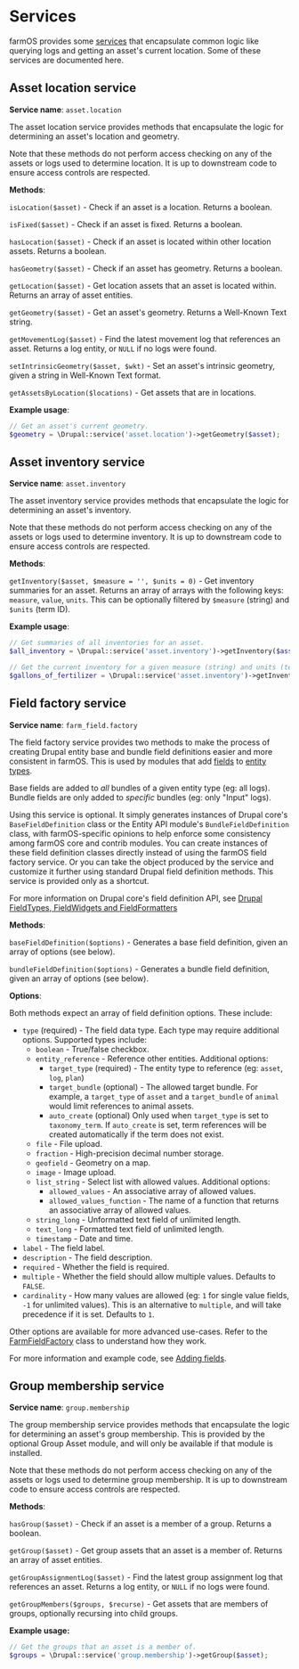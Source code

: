 # Services

farmOS provides some [services](https://symfony.com/doc/current/service_container.html)
that encapsulate common logic like querying logs and getting an asset's current
location. Some of these services are documented here.

## Asset location service

**Service name**: `asset.location`

The asset location service provides methods that encapsulate the logic for
determining an asset's location and geometry.

Note that these methods do not perform access checking on any of the assets or
logs used to determine location. It is up to downstream code to ensure access
controls are respected.

**Methods**:

`isLocation($asset)` - Check if an asset is a location. Returns a boolean.

`isFixed($asset)` - Check if an asset is fixed. Returns a boolean.

`hasLocation($asset)` - Check if an asset is located within other location
assets. Returns a boolean.

`hasGeometry($asset)` - Check if an asset has geometry. Returns a boolean.

`getLocation($asset)` - Get location assets that an asset is located within.
Returns an array of asset entities.

`getGeometry($asset)` - Get an asset's geometry. Returns a Well-Known Text
string.

`getMovementLog($asset)` - Find the latest movement log that references an
asset. Returns a log entity, or `NULL` if no logs were found.

`setIntrinsicGeometry($asset, $wkt)` - Set an asset's intrinsic geometry, given
a string in Well-Known Text format.

`getAssetsByLocation($locations)` - Get assets that are in locations.

**Example usage**:

```php
// Get an asset's current geometry.
$geometry = \Drupal::service('asset.location')->getGeometry($asset);
```

## Asset inventory service

**Service name**: `asset.inventory`

The asset inventory service provides methods that encapsulate the logic for
determining an asset's inventory.

Note that these methods do not perform access checking on any of the assets or
logs used to determine inventory. It is up to downstream code to ensure access
controls are respected.

**Methods**:

`getInventory($asset, $measure = '', $units = 0)` - Get inventory summaries
for an asset. Returns an array of arrays with the following keys: `measure`,
`value`, `units`. This can be optionally filtered by `$measure` (string)
and `$units` (term ID).

**Example usage**:

```php
// Get summaries of all inventories for an asset.
$all_inventory = \Drupal::service('asset.inventory')->getInventory($asset);

// Get the current inventory for a given measure (string) and units (term id).
$gallons_of_fertilizer = \Drupal::service('asset.inventory')->getInventory($asset, 'volume', 123);
```

## Field factory service

**Service name**: `farm_field.factory`

The field factory service provides two methods to make the process of creating
Drupal entity base and bundle field definitions easier and more consistent in
farmOS. This is used by modules that add [fields](/development/module/fields)
to [entity types](/development/module/entities).

Base fields are added to *all* bundles of a given entity type (eg: all logs).
Bundle fields are only added to *specific* bundles (eg: only "Input" logs).

Using this service is optional. It simply generates instances of Drupal core's
`BaseFieldDefinition` class or the Entity API module's `BundleFieldDefinition`
class, with farmOS-specific opinions to help enforce some consistency among
farmOS core and contrib modules. You can create instances of these field
definition classes directly instead of using the farmOS field factory service.
Or you can take the object produced by the service and customize it further
using standard Drupal field definition methods. This service is provided only
as a shortcut.

For more information on Drupal core's field definition API, see
[Drupal FieldTypes, FieldWidgets and FieldFormatters](https://www.drupal.org/docs/drupal-apis/entity-api/fieldtypes-fieldwidgets-and-fieldformatters)

**Methods**:

`baseFieldDefinition($options)` - Generates a base field definition, given an
array of options (see below).

`bundleFieldDefinition($options)` - Generates a bundle field definition, given
an array of options (see below).

**Options**:

Both methods expect an array of field definition options. These include:

- `type` (required) - The field data type. Each type may require additional
  options. Supported types include:
    - `boolean` - True/false checkbox.
    - `entity_reference` - Reference other entities. Additional options:
        - `target_type` (required) - The entity type to reference (eg: `asset`,
          `log`, `plan`)
        - `target_bundle` (optional) - The allowed target bundle. For example,
          a `target_type` of `asset` and a `target_bundle` of `animal` would
          limit references to animal assets.
        - `auto_create` (optional) Only used when `target_type` is set to
          `taxonomy_term`. If `auto_create` is set, term references will be
          created automatically if the term does not exist.
    - `file` - File upload.
    - `fraction` - High-precision decimal number storage.
    - `geofield` - Geometry on a map.
    - `image` - Image upload.
    - `list_string` - Select list with allowed values. Additional options:
        - `allowed_values` - An associative array of allowed values.
        - `allowed_values_function` - The name of a function that returns an
          associative array of allowed values.
    - `string_long` - Unformatted text field of unlimited length.
    - `text_long` - Formatted text field of unlimited length.
    - `timestamp` - Date and time.
- `label` - The field label.
- `description` - The field description.
- `required` - Whether the field is required.
- `multiple` - Whether the field should allow multiple values. Defaults to
  `FALSE`.
- `cardinality` - How many values are allowed (eg: `1` for single value
  fields, `-1` for unlimited values). This is an alternative to `multiple`,
  and will take precedence if it is set. Defaults to `1`.

Other options are available for more advanced use-cases. Refer to the
[FarmFieldFactory](https://github.com/farmOS/farmOS/blob/2.x/modules/core/field/src/FarmFieldFactory.php)
class to understand how they work.

For more information and example code, see [Adding fields](/development/module/fields).

## Group membership service

**Service name**: `group.membership`

The group membership service provides methods that encapsulate the logic for
determining an asset's group membership. This is provided by the optional Group
Asset module, and will only be available if that module is installed.

Note that these methods do not perform access checking on any of the assets or
logs used to determine group membership. It is up to downstream code to ensure
access controls are respected.

**Methods**:

`hasGroup($asset)` - Check if an asset is a member of a group. Returns a
boolean.

`getGroup($asset)` - Get group assets that an asset is a member of. Returns an
array of asset entities.

`getGroupAssignmentLog($asset)` - Find the latest group assignment log that
references an asset. Returns a log entity, or `NULL` if no logs were found.

`getGroupMembers($groups, $recurse)` - Get assets that are members of groups,
optionally recursing into child groups.

**Example usage:**

```php
// Get the groups that an asset is a member of.
$groups = \Drupal::service('group.membership')->getGroup($asset);
```
